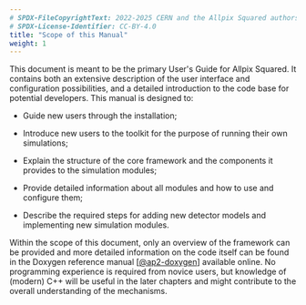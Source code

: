 ```yaml
---
# SPDX-FileCopyrightText: 2022-2025 CERN and the Allpix Squared authors
# SPDX-License-Identifier: CC-BY-4.0
title: "Scope of this Manual"
weight: 1
---
```


This document is meant to be the primary User's Guide for Allpix Squared. It contains both an extensive description of the
user interface and configuration possibilities, and a detailed introduction to the code base for potential developers. This
manual is designed to:

- Guide new users through the installation;

- Introduce new users to the toolkit for the purpose of running their own simulations;

- Explain the structure of the core framework and the components it provides to the simulation modules;

- Provide detailed information about all modules and how to use and configure them;

- Describe the required steps for adding new detector models and implementing new simulation modules.

Within the scope of this document, only an overview of the framework can be provided and more detailed information on the
code itself can be found in the Doxygen reference manual \[[@ap2-doxygen]\] available online. No programming experience is
required from novice users, but knowledge of (modern) C++ will be useful in the later chapters and might contribute to the
overall understanding of the mechanisms.


[@ap2-doxygen]: https://allpix-squared.docs.cern.ch/reference/
